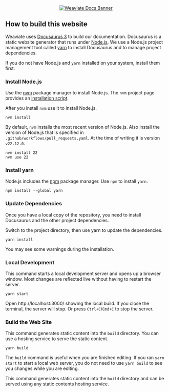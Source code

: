 <div style="text-align: center;">
  <a href="https://docs.weaviate.io/weaviate">
    <img src="/static/img/github/weaviate-docs-banner.png" alt="Weaviate Docs Banner" />
  </a>
</div>

## How to build this website

Weaviate uses [Docusaurus 3](https://docusaurus.io/) to build our
documentation. Docusaurus is a static website generator that runs under
[Node.js](https://nodejs.org/). We use a Node.js project management tool called
[yarn](https://yarnpkg.com/) to install Docusaurus and to manage project
dependencies.

If you do not have Node.js and `yarn` installed on your system, install them
first.

### Install Node.js

Use the [nvm](https://github.com/nvm-sh/nvm) package manager to install Node.js.
The `nvm` project page provides an [installation script](https://github.com/nvm-sh/nvm?tab=readme-ov-file#installing-and-updating).

After you install `nvm` use it to install Node.js.

```
nvm install
```

By default, `nvm` installs the most recent version of Node.js. Also install the version of Node.js that is specified in `.github/workflows/pull_requests.yaml`. At the time of writing it is version `v22.12.0`.

```
nvm install 22
nvm use 22
```

### Install yarn

Node.js includes the [npm](https://www.npmjs.com/) package manager. Use `npm`
to install `yarn`.

```
npm install --global yarn
```

### Update Dependencies

Once you have a local copy of the repository, you need to install Docusaurus and
the other project dependencies.

Switch to the project directory, then use yarn to update the dependencies.

```
yarn install
```

You may see some warnings during the installation.

### Local Development

This command starts a local development server and opens up a browser window. Most changes are reflected live without having to restart the server.

```
yarn start
```

Open http://localhost:3000/ showing the local build. If you close the terminal, the server will stop. Or press `Ctrl+C`/`Cmd+C` to stop the server.

### Build the Web Site

This command generates static content into the `build` directory. You can use
a hosting service to serve the static content.

```
yarn build
```

The `build` command is useful when you are finished editing. If you ran
`yarn start` to start a local web server, you do not need to use `yarn build` to
see you changes while you are editing.

This command generates static content into the `build` directory and can be served using any static contents hosting service.
